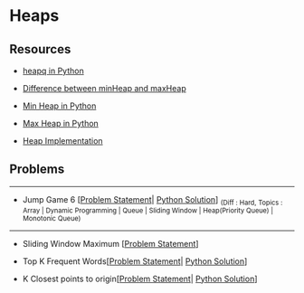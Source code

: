 # Heaps

## Resources

- [heapq in Python](https://www.tutorialspoint.com/heap-queue-or-heapq-in-python#:~:text=Heap%20queue%20is%20a%20special,given%20more%20priority%20in%20processing.)
- [Difference between minHeap and maxHeap](https://www.geeksforgeeks.org/difference-between-min-heap-and-max-heap/)
- [Min Heap in Python](https://www.geeksforgeeks.org/min-heap-in-python/)
- [Max Heap in Python](https://www.geeksforgeeks.org/max-heap-in-python/)

- [Heap Implementation](/CompetitiveProgramming/Heaps/minHeap.py)

## Problems

---

- Jump Game 6 [[Problem Statement](https://leetcode.com/problems/jump-game-vi/)| [Python Solution](/CompetitiveProgramming/Heaps/jumpGame6.py)] <sub> (Diff : Hard, Topics : Array | Dynamic Programming | Queue | Sliding Window | Heap(Priority Queue) | Monotonic Queue)</sub>

---

- Sliding Window Maximum [[Problem Statement](https://leetcode.com/problems/average-of-levels-in-binary-tree/)]

- Top K Frequent Words[[Problem Statement](https://leetcode.com/problems/top-k-frequent-words/)| [Python Solution](/CompetitiveProgramming/Arrays/topKfrequentwords.py)]

- K Closest points to origin[[Problem Statement](https://leetcode.com/problems/k-closest-points-to-origin/)| [Python Solution](/CompetitiveProgramming/Heaps/kClosestPointToOrigin.py)]
